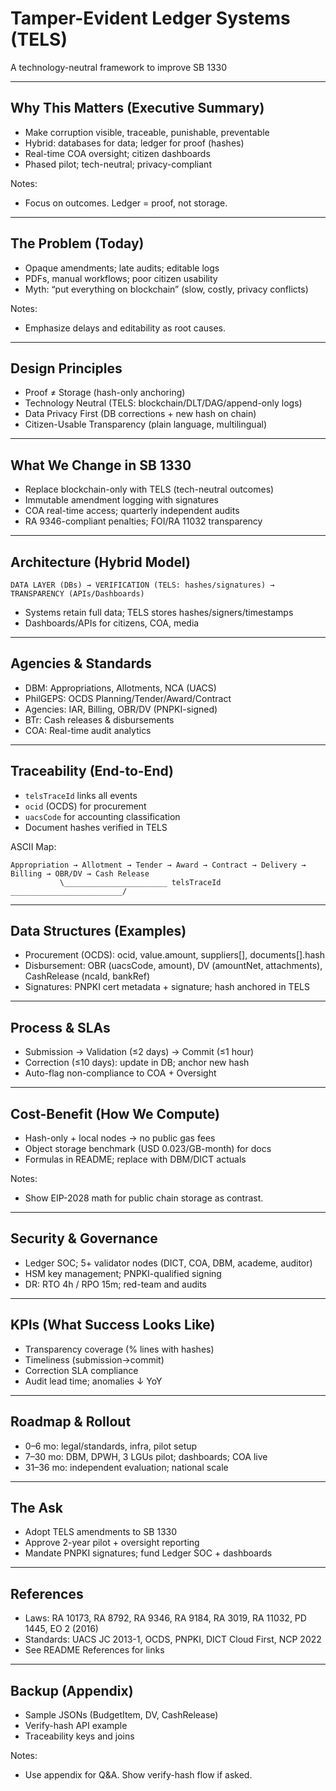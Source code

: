 # Tamper-Evident Ledger Systems (TELS)

A technology-neutral framework to improve SB 1330

---

## Why This Matters (Executive Summary)

- Make corruption visible, traceable, punishable, preventable
- Hybrid: databases for data; ledger for proof (hashes)
- Real-time COA oversight; citizen dashboards
- Phased pilot; tech-neutral; privacy-compliant

Notes:
- Focus on outcomes. Ledger = proof, not storage.

---

## The Problem (Today)

- Opaque amendments; late audits; editable logs
- PDFs, manual workflows; poor citizen usability
- Myth: “put everything on blockchain” (slow, costly, privacy conflicts)

Notes:
- Emphasize delays and editability as root causes.

---

## Design Principles

- Proof ≠ Storage (hash-only anchoring)
- Technology Neutral (TELS: blockchain/DLT/DAG/append-only logs)
- Data Privacy First (DB corrections + new hash on chain)
- Citizen-Usable Transparency (plain language, multilingual)

---

## What We Change in SB 1330

- Replace blockchain-only with TELS (tech-neutral outcomes)
- Immutable amendment logging with signatures
- COA real-time access; quarterly independent audits
- RA 9346-compliant penalties; FOI/RA 11032 transparency

---

## Architecture (Hybrid Model)

```
DATA LAYER (DBs) → VERIFICATION (TELS: hashes/signatures) → TRANSPARENCY (APIs/Dashboards)
```

- Systems retain full data; TELS stores hashes/signers/timestamps
- Dashboards/APIs for citizens, COA, media

---

## Agencies & Standards

- DBM: Appropriations, Allotments, NCA (UACS)
- PhilGEPS: OCDS Planning/Tender/Award/Contract
- Agencies: IAR, Billing, OBR/DV (PNPKI-signed)
- BTr: Cash releases & disbursements
- COA: Real-time audit analytics

---

## Traceability (End-to-End)

- `telsTraceId` links all events
- `ocid` (OCDS) for procurement
- `uacsCode` for accounting classification
- Document hashes verified in TELS

ASCII Map:
```
Appropriation → Allotment → Tender → Award → Contract → Delivery → Billing → OBR/DV → Cash Release
           \_______________________ telsTraceId _________________________/
```

---

## Data Structures (Examples)

- Procurement (OCDS): ocid, value.amount, suppliers[], documents[].hash
- Disbursement: OBR (uacsCode, amount), DV (amountNet, attachments), CashRelease (ncaId, bankRef)
- Signatures: PNPKI cert metadata + signature; hash anchored in TELS

---

## Process & SLAs

- Submission → Validation (≤2 days) → Commit (≤1 hour)
- Correction (≤10 days): update in DB; anchor new hash
- Auto-flag non-compliance to COA + Oversight

---

## Cost-Benefit (How We Compute)

- Hash-only + local nodes → no public gas fees
- Object storage benchmark (USD 0.023/GB-month) for docs
- Formulas in README; replace with DBM/DICT actuals

Notes:
- Show EIP-2028 math for public chain storage as contrast.

---

## Security & Governance

- Ledger SOC; 5+ validator nodes (DICT, COA, DBM, academe, auditor)
- HSM key management; PNPKI-qualified signing
- DR: RTO 4h / RPO 15m; red-team and audits

---

## KPIs (What Success Looks Like)

- Transparency coverage (% lines with hashes)
- Timeliness (submission→commit)
- Correction SLA compliance
- Audit lead time; anomalies ↓ YoY

---

## Roadmap & Rollout

- 0–6 mo: legal/standards, infra, pilot setup
- 7–30 mo: DBM, DPWH, 3 LGUs pilot; dashboards; COA live
- 31–36 mo: independent evaluation; national scale

---

## The Ask

- Adopt TELS amendments to SB 1330
- Approve 2-year pilot + oversight reporting
- Mandate PNPKI signatures; fund Ledger SOC + dashboards

---

## References

- Laws: RA 10173, RA 8792, RA 9346, RA 9184, RA 3019, RA 11032, PD 1445, EO 2 (2016)
- Standards: UACS JC 2013-1, OCDS, PNPKI, DICT Cloud First, NCP 2022
- See README References for links

---

## Backup (Appendix)

- Sample JSONs (BudgetItem, DV, CashRelease)
- Verify-hash API example
- Traceability keys and joins

Notes:
- Use appendix for Q&A. Show verify-hash flow if asked.
